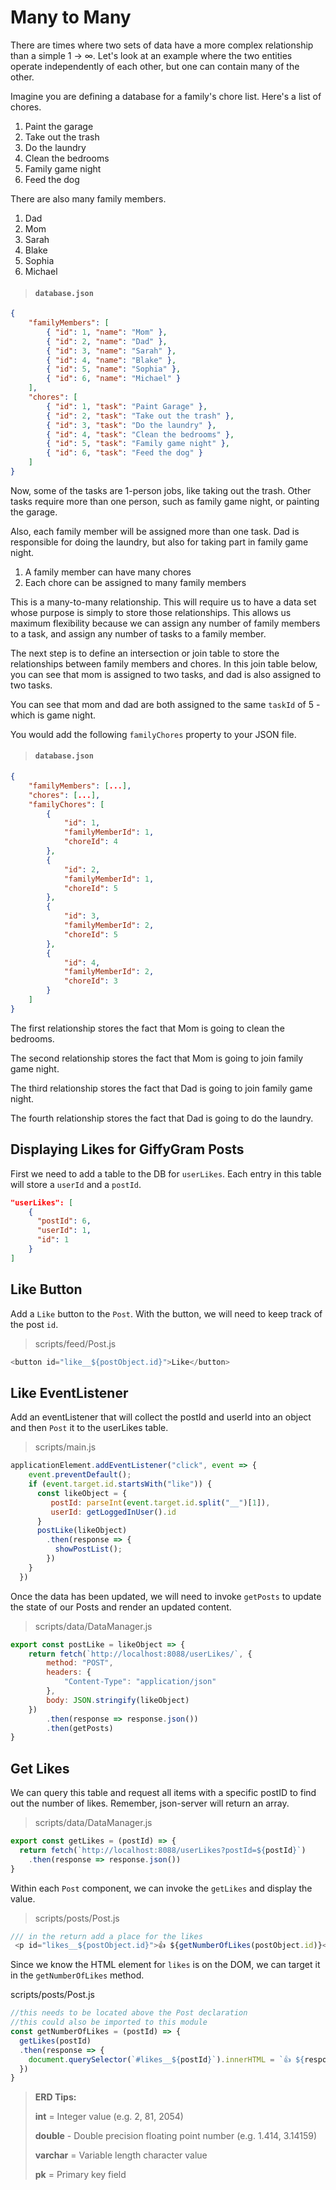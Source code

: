 # Many to Many

There are times where two sets of data have a more complex relationship than a simple 1 -> &infin;. Let's look at an example where the two entities operate independently of each other, but one can contain many of the other.

Imagine you are defining a database for a family's chore list. Here's a list of chores.

1. Paint the garage
1. Take out the trash
1. Do the laundry
1. Clean the bedrooms
1. Family game night
1. Feed the dog

There are also many family members.

1. Dad
1. Mom
1. Sarah
1. Blake
1. Sophia
1. Michael

> #### `database.json`

```json
{
    "familyMembers": [
        { "id": 1, "name": "Mom" },
        { "id": 2, "name": "Dad" },
        { "id": 3, "name": "Sarah" },
        { "id": 4, "name": "Blake" },
        { "id": 5, "name": "Sophia" },
        { "id": 6, "name": "Michael" }
    ],
    "chores": [
        { "id": 1, "task": "Paint Garage" },
        { "id": 2, "task": "Take out the trash" },
        { "id": 3, "task": "Do the laundry" },
        { "id": 4, "task": "Clean the bedrooms" },
        { "id": 5, "task": "Family game night" },
        { "id": 6, "task": "Feed the dog" }
    ]
}
```


Now, some of the tasks are 1-person jobs, like taking out the trash. Other tasks require more than one person, such as family game night, or painting the garage.

Also, each family member will be assigned more than one task. Dad is responsible for doing the laundry, but also for taking part in family game night.

1. A family member can have many chores
1. Each chore can be assigned to many family members

This is a many-to-many relationship. This will require us to have a data set whose purpose is simply to store those relationships. This allows us maximum flexibility because we can assign any number of family members to a task, and assign any number of tasks to a family member.

The next step is to define an intersection or join table to store the relationships between family members and chores. In this join table below, you can see that mom is assigned to two tasks, and dad is also assigned to two tasks.

You can see that mom and dad are both assigned to the same `taskId` of 5 - which is game night.

You would add the following `familyChores` property to your JSON file.

> #### `database.json`

```json
{
    "familyMembers": [...],
    "chores": [...],
    "familyChores": [
        {
            "id": 1,
            "familyMemberId": 1,
            "choreId": 4
        },
        {
            "id": 2,
            "familyMemberId": 1,
            "choreId": 5
        },
        {
            "id": 3,
            "familyMemberId": 2,
            "choreId": 5
        },
        {
            "id": 4,
            "familyMemberId": 2,
            "choreId": 3
        }
    ]
}
```

The first relationship stores the fact that Mom is going to clean the bedrooms.

The second relationship stores the fact that Mom is going to join family game night.

The third relationship stores the fact that Dad is going to join family game night.

The fourth relationship stores the fact that Dad is going to do the laundry.

## Displaying Likes for GiffyGram Posts

First we need to add a table to the DB for `userLikes`. Each entry in this table will store a `userId` and a `postId`.

```json
"userLikes": [
    {
      "postId": 6,
      "userId": 1,
      "id": 1
    }
]
```

## Like Button
Add a `Like` button to the `Post`. With the button, we will need to keep track of the post `id`.

> scripts/feed/Post.js

```js
<button id="like__${postObject.id}">Like</button>
```


## Like EventListener
Add an eventListener that will collect the postId and userId into an object and then `Post` it to the userLikes table.

> scripts/main.js
```js
applicationElement.addEventListener("click", event => {
	event.preventDefault();
	if (event.target.id.startsWith("like")) {
	  const likeObject = {
		 postId: parseInt(event.target.id.split("__")[1]),
		 userId: getLoggedInUser().id
	  }
	  postLike(likeObject)
		.then(response => {
		  showPostList();
		})
	}
  })
```

Once the data has been updated, we will need to invoke `getPosts` to update the state of our Posts and render an updated content.

> scripts/data/DataManager.js

```js
export const postLike = likeObject => {
	return fetch(`http://localhost:8088/userLikes/`, {
		method: "POST",
		headers: {
			"Content-Type": "application/json"
		},
		body: JSON.stringify(likeObject)
	})
		.then(response => response.json())
		.then(getPosts)
}
```

## Get Likes
We can query this table and request all items with a specific postID to find out the number of likes. Remember, json-server will return an array. 
> scripts/data/DataManager.js
```js
export const getLikes = (postId) => {
  return fetch(`http://localhost:8088/userLikes?postId=${postId}`)
    .then(response => response.json())
}
```

Within each `Post` component, we can invoke the `getLikes` and display the value.

> scripts/posts/Post.js
```js
/// in the return add a place for the likes
 <p id="likes__${postObject.id}">👍 ${getNumberOfLikes(postObject.id)}</p>

```
Since we know the HTML element for `likes` is on the DOM, we can target it in the `getNumberOfLikes` method. 

scripts/posts/Post.js

```js
//this needs to be located above the Post declaration
//this could also be imported to this module
const getNumberOfLikes = (postId) => {
  getLikes(postId)
  .then(response => {
    document.querySelector(`#likes__${postId}`).innerHTML = `👍 ${response.length}`;
  })
}
```


> **ERD Tips:**
>
> **int** = Integer value  (e.g. 2, 81, 2054)
>
> **double** - Double precision floating point number (e.g. 1.414, 3.14159)
>
> **varchar** = Variable length character value
>
> **pk** = Primary key field
